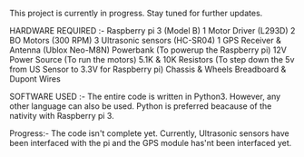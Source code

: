 This project is currently in progress. Stay tuned for further updates.



HARDWARE REQUIRED :-
Raspberry pi 3 (Model B)
1 Motor Driver (L293D)
2 BO Motors (300 RPM)
3 Ultrasonic sensors (HC-SR04)
1 GPS Receiver & Antenna (Ublox Neo-M8N)
Powerbank (To powerup the Raspberry pi)
12V Power Source (To run the motors)
5.1K & 10K Resistors (To step down the 5v from US Sensor to 3.3V for Raspberry pi)
Chassis & Wheels
Breadboard & Dupont Wires


SOFTWARE USED :-
The entire code is written in Python3. However, any other language can also be used. Python is preferred beacause of the nativity with Raspberry pi 3.


Progress:-
The code isn't complete yet. Currently, Ultrasonic sensors have been interfaced with the pi and the GPS module has'nt been interfaced yet.  




